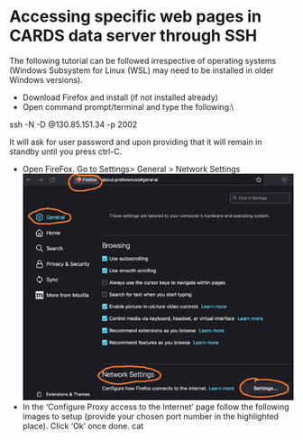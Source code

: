 # Accessing specific web pages in CARDS data server through SSH
The following tutorial can be followed irrespective of operating systems (Windows Subsystem for Linux (WSL) may need to be installed in older Windows versions).
- Download Firefox and install (if not installed already)
- Open command prompt/terminal and type the following:\\

ssh -N -D <port number> <username>@130.85.151.34 -p 2002

It will ask for user password and upon providing that it will remain in standby until you press ctrl-C.
- Open FireFox. Go to Settings> General > Network Settings
![plot](./fig/1.png)
- In the ‘Configure Proxy access to the Internet’ page follow the following images to setup (provide your chosen port number in the highlighted place). Click ‘Ok’ once done. cat
